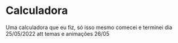 # Calculadora
Uma calculadora que eu fiz, só isso mesmo
comecei e terminei dia 25/05/2022
att temas e animações 26/05
